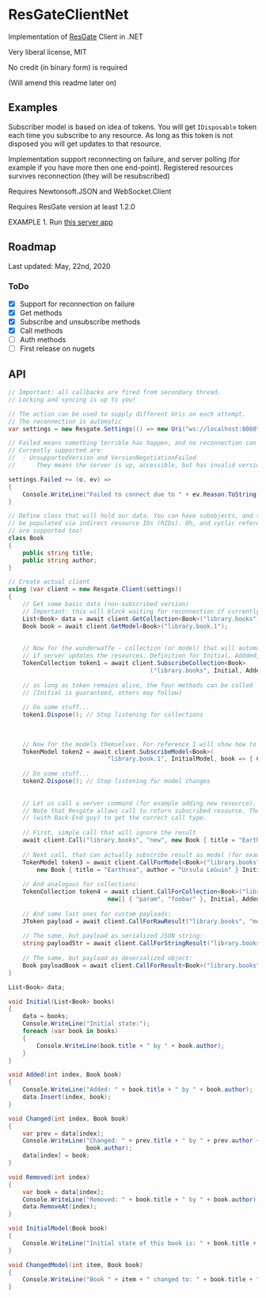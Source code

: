 # ResGateClientNet

Implementation of [ResGate](https://resgate.io) Client in .NET

Very liberal license, MIT

No credit (in binary form) is required

(Will amend this readme later on)

## Examples

Subscriber model is based on idea of tokens. You will get `IDisposable` token
each time you subscribe to any resource. As long as this token is not disposed
you will get updates to that resource.

Implementation support reconnecting on failure, and server polling (for example if you have more
then one end-point). Registered resources survives reconnection (they will be resubscribed)

Requires Newtonsoft.JSON and WebSocket.Client

Requires ResGate version at least 1.2.0

EXAMPLE 1.
Run [this server app](https://github.com/resgateio/resgate/tree/master/examples/book-collection)

## Roadmap

Last updated: May, 22nd, 2020

### ToDo

 - [x] Support for reconnection on failure
 - [x] Get methods
 - [x] Subscribe and unsubscribe methods
 - [x] Call methods
 - [ ] Auth methods
 - [ ] First release on nugets

## API

```csharp
// Important: all callbacks are fired from secondary thread.
// Locking and syncing is up to you!

// The action can be used to supply different Uris on each attempt.
// The reconnection is automatic
var settings = new Resgate.Settings(() => new Uri("ws://localhost:8080"));

// Failed means something terrible has happen, and no reconnection can fix that.
// Currently supported are:
//  - UnsupportedVersion and VersionNegotiationFailed
//      They means the server is up, accessible, but has invalid version.

settings.Failed += (o, ev) =>
{
	Console.WriteLine("Failed to connect due to " + ev.Reason.ToString());
}

// Define class that will hold our data. You can have subobjects, and they will
// be populated via indirect resource IDs (RIDs). Oh, and cyclic references
// are supported too!
class Book
{
	public string title;
	public string author;
}

// Create actual client
using (var client = new Resgate.Client(settings))
{
	// Get some basic data (non-subscribed version)
	// Important: this will block waiting for reconnection if currently disconnected
    List<Book> data = await client.GetCollection<Book>("library.books");
	Book book = await client.GetModel<Book>("library.book.1");
	
	
	// Now for the wunderwaffe - collection (or model) that will automatically update
	// if server updates the resources. Definition for Initial, Addded, Changed, Removed below
	TokenCollection token1 = await client.SubscribeCollection<Book>
										("library.books", Initial, Added, Changed, Removed)
	
	// as long as token remains alive, the four methods can be called
	// (Initial is guaranteed, others may follow)
	
	// Do some stuff...
	token1.Dispose(); // Stop listening for collections
	
	
	
	// Now for the models themselves. For reference I will show how to pass custom args:
	TokenModel token2 = await client.SubscribeModel<Book>(
							"library.book.1", InitialModel, book => { ChangedModel(1, book); });
	
	// Do some stuff...
	token2.Dispose(); // Stop listening for model changes
	
	
	// Let us call a server command (for example adding new resource).
	// Note that Resgate allows call to return subscribed resource. Therefore strong care must be taken
	// (with Back-End guy) to get the correct call type.
	
	// First, simple call that will ignore the result
	await client.Call("library.books", "new", new Book { title = "Earthsea", author = "Ursula LeGuin" });
	
	// Next call, that can actually subscribe result as model (for example you expect it will return created object)
	TokenModel token3 = await client.CallForModel<Book>("library.books", "add",
		new Book { title = "Earthsea", author = "Ursula LeGuin" } InitialModel, book => { ChangedModel(1, book); });
		
	// And analogous for collections:
	TokenCollection token4 = await client.CallForCollection<Book>("library.books", "get_some",
							new[] { "param", "foobar" }, Initial, Added, Changed, Removed);
							
	// And some last ones for custom payloads:
	JToken payload = await client.CallForRawResult("library.books", "method", new[] { "Sample" } );
	
	// The same, but payload as serialized JSON string:
	string payloadStr = await client.CallForStringResult("library.books", "method", new[] { "Sample" } );
	
	// The same, but payload as deserialized object:
	Book payloadBook = await client.CallForResult<Book>("library.books", "method", new[] { "Sample" } );
}

List<Book> data;

void Initial(List<Book> books)
{
	data = books;
	Console.WriteLine("Initial state:");
	foreach (var book in books)
	{
		Console.WriteLine(book.title + " by " + book.author);
	}
}

void Added(int index, Book book)
{
	Console.WriteLine("Added: " + book.title + " by " + book.author);
	data.Insert(index, book);
}

void Changed(int index, Book book)
{
	var prev = data[index];
	Console.WriteLine("Changed: " + prev.title + " by " + prev.author + " into " + book.title + " by " +
					  book.author);
	data[index] = book;
}

void Removed(int index)
{
	var book = data[index];
	Console.WriteLine("Removed: " + book.title + " by " + book.author);
	data.RemoveAt(index);
}

void InitialModel(Book book)
{
	Console.WriteLine("Initial state of this book is: " + book.title + " by " + book.author);
}

void ChangedModel(int item, Book book)
{
	Console.WriteLine("Book " + item + " changed to: " + book.title + " by " + book.author);
}
```
